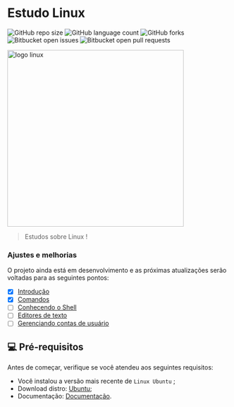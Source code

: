 # Estudo Linux

![GitHub repo size](https://img.shields.io/github/repo-size/iuricode/README-template?style=for-the-badge)
![GitHub language count](https://img.shields.io/github/languages/count/iuricode/README-template?style=for-the-badge)
![GitHub forks](https://img.shields.io/github/forks/iuricode/README-template?style=for-the-badge)
![Bitbucket open issues](https://img.shields.io/bitbucket/issues/iuricode/README-template?style=for-the-badge)
![Bitbucket open pull requests](https://img.shields.io/bitbucket/pr-raw/iuricode/README-template?style=for-the-badge)

<img src="https://github.com/user-attachments/assets/3be30049-d744-43ef-bcc6-44f828ad089c" alt="logo linux" width="400">

> Estudos sobre Linux !

### Ajustes e melhorias

O projeto ainda está em desenvolvimento e as próximas atualizações serão voltadas para as seguintes pontos:

- [x] [Introdução](1_Introdução/1_Introducao.md)
- [x] [Comandos](2_Comandos/1_Sistemas_de_arquivos.md)
- [ ] [Conhecendo o Shell]()
- [ ] [Editores de texto]()
- [ ] [Gerenciando contas de usuário]()

## 💻 Pré-requisitos

Antes de começar, verifique se você atendeu aos seguintes requisitos:

- Você instalou a versão mais recente de `Linux Ubuntu` ;
- Download distro: [Ubuntu](https://ubuntu.com/download/desktop);
- Documentação: [Documentação](https://docs.kernel.org/).



